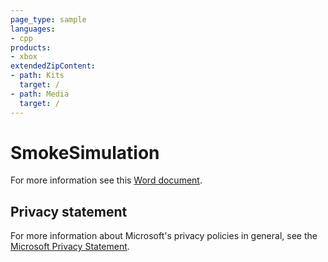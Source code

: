 ```yaml
---
page_type: sample
languages:
- cpp
products:
- xbox
extendedZipContent:
- path: Kits
  target: /
- path: Media
  target: /
---
```


# SmokeSimulation

For more information see this [Word document](https://github.com/microsoft/Xbox-GDK-Samples/blob/main/Samples/Graphics/SmokeSimulation/readme.docx).

## Privacy statement

For more information about Microsoft's privacy policies in general, see the [Microsoft Privacy Statement](https://privacy.microsoft.com/privacystatement/).
